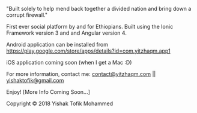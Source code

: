 
"Built solely to help mend back together a divided nation and bring down a corrupt firewall."

First ever social platform by and for Ethiopians. Built using the Ionic Framework version 3 and and Angular version 4. 

Android application can be installed from https://play.google.com/store/apps/details?id=com.yitzhaqm.app1

iOS application coming soon (when I get a Mac :D)

For more information, contact me: contact@yitzhaqm.com || yishaktofik@gmail.com 

Enjoy!
[More Info Coming Soon...]

Copyright © 2018 Yishak Tofik Mohammed 
